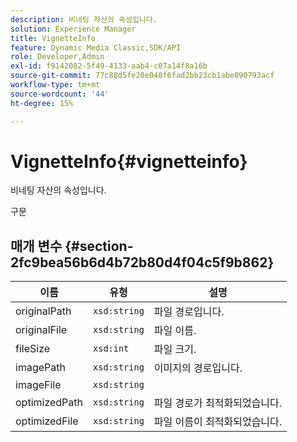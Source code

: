 ```yaml
---
description: 비네팅 자산의 속성입니다.
solution: Experience Manager
title: VignetteInfo
feature: Dynamic Media Classic,SDK/API
role: Developer,Admin
exl-id: f9142082-5f49-4133-aab4-c07a14f8a16b
source-git-commit: 77c88d5fe20e048f6fad2bb23cb1abe090793acf
workflow-type: tm+mt
source-wordcount: '44'
ht-degree: 15%

---
```


# VignetteInfo{#vignetteinfo}

비네팅 자산의 속성입니다.

구문

## 매개 변수 {#section-2fc9bea56b6d4b72b80d4f04c5f9b862}

| 이름 | 유형 | 설명 |
|---|---|---|
| originalPath | `xsd:string` | 파일 경로입니다. |
| originalFile | `xsd:string` | 파일 이름. |
| fileSize | `xsd:int` | 파일 크기. |
| imagePath | `xsd:string` | 이미지의 경로입니다. |
| imageFile | `xsd:string` |  |
| optimizedPath | `xsd:string` | 파일 경로가 최적화되었습니다. |
| optimizedFile | `xsd:string` | 파일 이름이 최적화되었습니다. |
